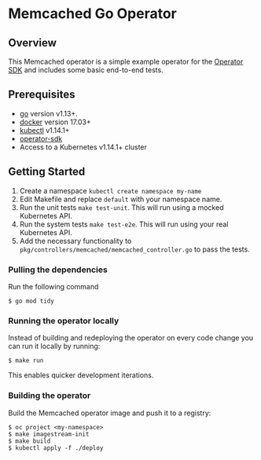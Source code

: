 # Memcached Go Operator

## Overview

This Memcached operator is a simple example operator for the [Operator SDK][operator_sdk] and includes some basic end-to-end tests.

## Prerequisites

- [go][go_tool] version v1.13+.
- [docker][docker_tool] version 17.03+
- [kubectl][kubectl_tool] v1.14.1+
- [operator-sdk][operator_install]
- Access to a Kubernetes v1.14.1+ cluster

## Getting Started

1. Create a namespace `kubectl create namespace my-name`
2. Edit Makefile and replace `default` with your namespace name.
3. Run the unit tests `make test-unit`. This will run using a mocked Kubernetes API.
4. Run the system tests `make test-e2e`. This will run using your real Kubernetes API.
5. Add the necessary functionality to `pkg/controllers/memcached/memcached_controller.go` to pass the tests.

### Pulling the dependencies

Run the following command

```
$ go mod tidy
```

### Running the operator locally

Instead of building and redeploying the operator on every code change you can run it locally by running:
```
$ make run
```
This enables quicker development iterations.

### Building the operator

Build the Memcached operator image and push it to a registry:

```
$ oc project <my-namespace>
$ make imagestream-init
$ make build
$ kubectl apply -f ./deploy
```


[dep_tool]: https://golang.github.io/dep/docs/installation.html
[go_tool]: https://golang.org/dl/
[kubectl_tool]: https://kubernetes.io/docs/tasks/tools/install-kubectl/
[docker_tool]: https://docs.docker.com/install/
[operator_sdk]: https://github.com/operator-framework/operator-sdk
[operator_install]: https://github.com/operator-framework/operator-sdk/blob/master/doc/user/install-operator-sdk.md
